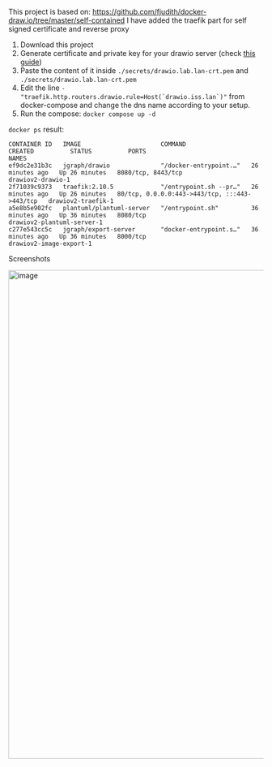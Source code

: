 This project is based on: https://github.com/fjudith/docker-draw.io/tree/master/self-contained
I have added the traefik part for self signed certificate and reverse proxy


1. Download this project
2. Generate certificate and private key for your drawio server (check [this guide](https://gist.github.com/KeithYeh/bb07cadd23645a6a62509b1ec8986bbc))
3. Paste the content of it inside `./secrets/drawio.lab.lan-crt.pem` and `./secrets/drawio.lab.lan-crt.pem`
4. Edit the line ```- "traefik.http.routers.drawio.rule=Host(`drawio.iss.lan`)"``` from docker-compose and change the dns name according to your setup.
6. Run the compose: `docker compose up -d`

`docker ps` result:

```
CONTAINER ID   IMAGE                      COMMAND                  CREATED          STATUS          PORTS                                           NAMES
ef9dc2e31b3c   jgraph/drawio              "/docker-entrypoint.…"   26 minutes ago   Up 26 minutes   8080/tcp, 8443/tcp                              drawiov2-drawio-1
2f71039c9373   traefik:2.10.5             "/entrypoint.sh --pr…"   26 minutes ago   Up 26 minutes   80/tcp, 0.0.0.0:443->443/tcp, :::443->443/tcp   drawiov2-traefik-1
a5e8b5e902fc   plantuml/plantuml-server   "/entrypoint.sh"         36 minutes ago   Up 36 minutes   8080/tcp                                        drawiov2-plantuml-server-1
c277e543cc5c   jgraph/export-server       "docker-entrypoint.s…"   36 minutes ago   Up 36 minutes   8000/tcp                                        drawiov2-image-export-1
```

Screenshots

<img width="963" alt="image" src="https://github.com/s0p4L1n3/Drawio-traefik-TLS-compose/assets/126569468/ec309206-d6c5-4065-8fef-e2636483b007">
